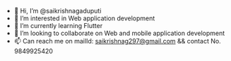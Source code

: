 - 👋 Hi, I’m @saikrishnagaduputi
- 👀 I’m interested in Web application development
- 🌱 I’m currently learning Flutter
- 💞️ I’m looking to collaborate on Web and mobile application development
- 📫 Can reach me on mailId: saikrishnag297@gmail.com && contact No. 9849925420

<!---
saikrishnagaduputi/saikrishnagaduputi is a ✨ special ✨ repository because its `README.md` (this file) appears on your GitHub profile.
You can click the Preview link to take a look at your changes.
--->
